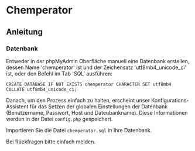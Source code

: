# Chemperator

## Anleitung

### Datenbank

Entweder in der phpMyAdmin Oberfläche manuell eine Datenbank erstellen, dessen Name 'chemperator' ist und der Zeichensatz 'utf8mb4_unicode_ci' ist, oder den Befehl im Tab 'SQL' ausführen:

`CREATE DATABASE IF NOT EXISTS chemperator CHARACTER SET utf8mb4 COLLATE utf8mb4_unicode_ci;`

Danach, um den Prozess einfach zu halten, erscheint unser Konfigurations-Assistent für das Setzen der globalen Einstellungen der Datenbank (Benutzername, Passwort, Host und Datenbankname). Diese Informationen werden in der Datei `config.php` gespeichert.

Importieren Sie die Datei `chemperator.sql` in Ihre Datenbank.

Bei Rückfragen bitte einfach melden.